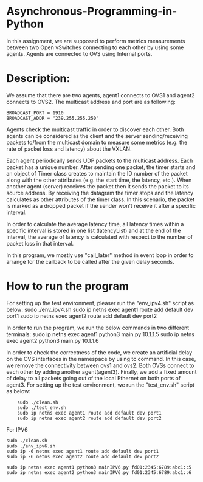 # Asynchronous-Programming-in-Python
In this assignment, we are supposed to perform metrics measurements between two Open vSwitches connecting to each other by using some agents. Agents are connected to OVS using Internal ports. 


# Description:
We assume that there are two agents, agent1 connects to OVS1 and agent2 connects to OVS2. The multicast address and port are as following:
```
BROADCAST_PORT = 1910
BROADCAST_ADDR = "239.255.255.250"
```
Agents check the multicast traffic in order to discover each other. Both agents can be considered as the client and the server sending/receiving packets to/from the multicast domain to measure some metrics (e.g. the rate of packet loss and latency) about the VXLAN.


Each agent periodically sends UDP packets to the multicast address. Each packet has a unique number. After sending one packet, the timer starts and an object of Timer class creates to maintain the ID number of the packet along with the other attributes (e.g. the start time, the latency, etc.).
When another agent (server) receives the packet then it sends the packet to its source address. By receiving the datagram the timer stops and the latency calculates as other attributes of the timer class. In this scenario, the packet is marked as a dropped packet if the sender won't receive it after a specific interval.

In order to calculate the average latency time, all latency times within a specific interval is stored in one list (latencyList) and at the end of the interval, the average of latency is calculated with respect to the number of packet loss in that interval.

In this program, we mostly use "call_later" method in event loop in order to arrange for the callback to be called after the given delay seconds.


# How to run the program
For setting up the test environment, pleaser run the "env_ipv4.sh" script as below:
    sudo ./env_ipv4.sh
    sudo ip netns exec agent1 route add default dev port1
    sudo ip netns exec agent2 route add default dev port2
 
In order to run the program, we run the below commands in two different terminals:
    sudo ip netns exec agent1 python3 main.py 10.1.1.5
    sudo ip netns exec agent2 python3 main.py 10.1.1.6



In order to check the correctness of the code, we create an artificial delay on the OVS interfaces in the namespace by using tc command. 
In this case, we remove the connectivity between ovs1 and ovs2. Both OVSs connect to each other by adding another agent(agent3). Finally, we add a fixed amount of delay to all packets going out of the local Ethernet on both ports of agent3.
For setting up the test environment, we run the "test_env.sh" script as below:
```
    sudo ./clean.sh
    sudo ./test_env.sh
    sudo ip netns exec agent1 route add default dev port1
    sudo ip netns exec agent2 route add default dev port2
```


For IPV6
```
sudo ./clean.sh
sudo ./env_ipv6.sh
sudo ip -6 netns exec agent1 route add default dev port1
sudo ip -6 netns exec agent2 route add default dev port2

sudo ip netns exec agent1 python3 mainIPV6.py fd01:2345:6789:abc1::5
sudo ip netns exec agent2 python3 mainIPV6.py fd01:2345:6789:abc1::6
```





















